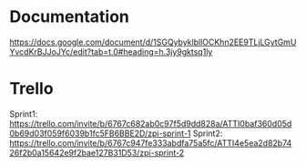 # Documentation
https://docs.google.com/document/d/1SGQybyklbllOCKhn2EE9TLjLGytGmUYvcdKrBJJoJYc/edit?tab=t.0#heading=h.3jy9gktsq1ly

# Trello
Sprint1: https://trello.com/invite/b/6767c682ab0c97f5d9dd828a/ATTI0baf360d05d0b69d03f059f6039b1fc5FB6BBE2D/zpi-sprint-1
Sprint2: https://trello.com/invite/b/6767c947fe333abdfa75a5fc/ATTI4e5ea2d82b7426f2b0a15642e9f2bae127B31D53/zpi-sprint-2